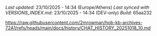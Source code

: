 *Last updated:* 23/10/2025 - 14:34 (Europe/Athens)
*Last synced with VERSIONS_INDEX.md:* 23/10/2025 - 14:34 (DEV-only)
*Build:* 65aa232

https://raw.githubusercontent.com/2mrowman/hob-kb-archives-72A1/refs/heads/main/docs/history/CHAT_HISTORY_20251018_10.md
